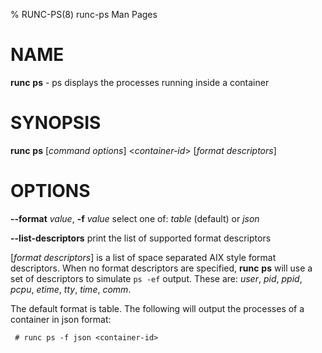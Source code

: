 % RUNC-PS(8) runc-ps Man Pages

# NAME
**runc** **ps** - ps displays the processes running inside a container

# SYNOPSIS
**runc** **ps** [_command options_] <_container-id_> [_format descriptors_]

# OPTIONS
**--format** _value_, **-f** _value_	select one of: _table_ (default) or _json_
   
**--list-descriptors**			print the list of supported format descriptors

[_format descriptors_] is a list of space separated AIX style format descriptors. When no format descriptors are specified, **runc** **ps** will use a set of descriptors to simulate `ps -ef` output. These are: _user_, _pid_, _ppid_, _pcpu_, _etime_, _tty_, _time_, _comm_.

The default format is table.  The following will output the processes of a container
in json format:
```
 # runc ps -f json <container-id>
```

